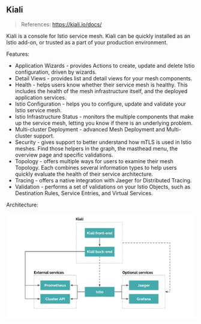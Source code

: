 ## Kiali 

> References: https://kiali.io/docs/



Kiali is a console for Istio service mesh.  Kiali  can be quickly installed as an Istio add-on, or trusted as a part of  your production environment.

Features:

- Application Wizards - provides Actions to create, update and delete Istio configuration, driven by wizards.
- Detail Views - provides list and detail views for your mesh components.
- Health - helps users know whether their service mesh is healthy. This includes the health of the mesh infrastructure itself, and the deployed application services.
- Istio Configuration - helps you to configure, update and validate your Istio service mesh.
- Istio Infrastructure Status - monitors the multiple components that make up the service mesh, letting you know if there is an underlying problem.
- Multi-cluster Deployment - advanced Mesh Deployment and Multi-cluster support.
- Security - gives support to better understand how mTLS is used in Istio meshes. Find those helpers in the graph, the masthead menu, the overview page and specific validations.
- Topology - offers multiple ways for users to examine their mesh Topology.  Each  combines several information types to help users quickly evaluate the  health of their service architecture.
- Tracing - offers a native integration with Jaeger for Distributed Tracing.
- Validation - performs a set of validations on your Istio Objects, such as Destination Rules, Service Entries, and Virtual Services.

Architecture:

![Kiali architecture](.kiali-images/architecture.png)

